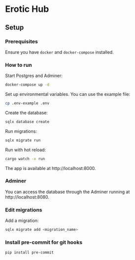 # Erotic Hub

## Setup

### Prerequisites

Ensure you have `docker` and `docker-compose` installed.

### How to run

Start Postgres and Adminer:

```bash
docker-compose up -d
```

Set up environmental variables. You can use the example file:

```bash
cp .env-example .env
```

Create the database:

```bash
sqlx database create
```

Run migrations:

```bash
sqlx migrate run
```

Run with hot reload:

```bash
cargo watch -x run
```

The app is available at http://localhost:8000.

### Adminer

You can access the database through the Adminer running at http://localhost:8080.

### Edit migrations

Add a migration:

```bash
sqlx migrate add <migration_name>
```

### Install pre-commit for git hooks
```bash
pip install pre-commit
```
